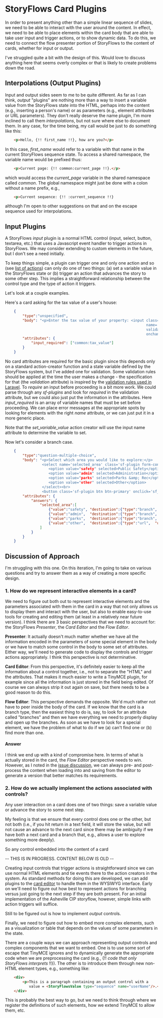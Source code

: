 # StoryFlows Card Plugins

In order to present anything other than a simple linear sequence of slides, we need to be able to interact with the user around the content. In effect, we need to be able to place elements within the card body that are able to take user input and trigger actions, or to show dynamic data. To do this, we need to connect the flow presenter portion of StoryFlows to the content of cards, whether for input or output.

I've struggled quite a bit with the design of this. Would love to discuss anything here that seems overly complex or that is likely to create problems down the road.

## Interpolations (Output Plugins)

Input and output sides seem to me to be quite different. As far as I can think, _output_ "plugins" are nothing more than a way to insert a variable value from the StoryFlows state into the HTML, perhaps into the content (e.g., inserting a person's name) or as parameters (e.g., element attributes or URL parameters). They don't really deserve the name plugin, I'm more inclined to call them _interpolations_, but not sure where else to document them. In any case, for the time being, my call would be just to do something like this:
```html
    <p>Hello, {!! first_name !!}, how are you?</p>
```
In this case, _first_name_ would refer to a variable with that name in the current StoryFlows sequence state. To access a shared namespace, the variable name would be prefixed thus:
```html
    <p>Current page: {!! common:current_page !!}.</p>
```
which would access the _current_page_ variable in the shared namespace called _common_. The global namespace might just be done with a colon without a name prefix, e.g.,
```html
    <p>Current sequence: {!! :current_sequence !!}
```
although I'm open to other suggestions on that and on the escape sequence used for interpolations.

## Input Plugins

A StoryFlows _input_ plugin is a normal HTML control (input, select, button, textarea, etc.) that uses a Javascript event handler to trigger actions in StoryFlows. We may consider extending to custom elements in the future, but I don't see a need initially.

To keep things simple, a plugin can trigger one and only one action and so (see [list of actions](flow.md#list-of-actions)) can only do one of two things: (a) set a variable value in the StoryFlows state or (b) trigger an action that advances the story to some other step. This implies a straightforward relationship between the control type and the type of action it triggers.

Let's look at a couple examples. 

Here's a card asking for the tax value of a user's house:

```json
    {
        "type":"unspecified",
        "body": "<p>Enter the tax value of your property: <input class="sf-plugin form-control" type='text' 
                                                                 name='common:tax_value'
                                                                 validation='numeric|min:0' value='{!! tax_value !!}'
                                                                 onchange='set_variable_value()'>.</p>",
        "attributes": {
            "input_required": ["common:tax_value"]
        }
    }
```
No card attributes are required for the basic plugin since this depends only on a standard action-creator function and a state variable defined by the StoryFlows system, but I've added one for validation. Some validation rules should be applied at the time the user makes a change - the specification for that (the _validation_ attribute) is inspired by the [validation rules used in Laravel](http://laravel.com/docs/5.1/validation#available-validation-rules). To _require_ an input before proceeding is a bit more work. We could parse through any _sf-plugins_ and look for _required_ in the validation attribute, but we could also just put the information in the attributes. Here _input_required_ is an array of variable names that must be set before proceeding. We can place error messages at the appropriate spots by looking for elements with the right _name_ attribute, or we can just put it in a more generic place.

Note that the _set_variable_value_ action creator will use the input name attribute to determine the variable to set.

Now let's consider a branch case.

```json
    {
        "type":"question-multiple-choice",
        "body": "<p>Select which area you would like to explore:</p>
                 <select name='selected_area' class='sf-plugin form-control' onchange='set_variable_value()'>
                    <option value="safety" selected>Public Safety</option>
                    <option value="admin" selected>Administration</option>
                    <option value="parks" selected>Parks &amp; Rec</option>
                    <option value="other" selected>Other</option>
                 </select><br>
                 <button class='sf-plugin btn btn-primary' onclick='sf_branch()'>Explore</button>",
        "attributes": {
            "answers": {
                "selected_area":[
                    {"value":"safety", "destination":{"type":"branch", "sequence":21, "step":0}},
                    {"value":"admin",  "destination":{"type":"branch", "sequence":21, "step":0}},
                    {"value":"parks",  "destination":{"type":"branch", "sequence":21, "step":0}},
                    {"value":"other",  "destination":{"type":"url",  "url":"http://www.ashevillenc.gov/Departments/CapitalProjectsManagement.aspx"}}
                ]
            }
        }
    }
```

## Discussion of Approach

I'm struggling with this one.  On this iteration, I'm going to take on various questions and try to answer them as a way of creating a more specific design.

### 1. How do we represent interactive elements in a card?
We need to figure out both out to represent interactive elements and the parameters associated with them in the card in a way that not only allows us to display them and interact with the user, but also to enable easy-to-use tools for creating and editing them (at least in a relatively near future version). I think there are 3 basic perspectives that we need to account for: the StoryFlows _Presenter_, the _Card Editor_ and the _Flow Editor_.

__Presenter__: It actually doesn't much matter whether we have all the information encoded in the parameters of some special element in the body or we have to match some control in the body to some set of attributes. Either way, we'll need to generate code to display the controls and trigger actions appropriately. I think this perspective is not determinative.

__Card Editor__: From this perspective, it's definitely easier to keep all the information about a control together, i.e., not to separate the "HTML" and the attributes. That makes it much easier to write a TinyMCE plugin, for example since all the information is just stored in the field being edited. Of course we can always strip it out again on save, but there needs to be a good reason to do this.

__Flow Editor__: This perspective demands the opposite. We'd much rather not have to peer inside the body of the card. If we know that the card is a branch type, then the easiest thing to do is, say, to look for an attribute called "branches" and then we have everything we need to properly display and open up the branches. As soon as we have to look for a special element, we have the problem of what to do if we (a) can't find one or (b) find more than one.

#### Answer
I think we end up with a kind of compromise here. In terms of what is actually stored in the card, the _Flow Editor_ perspective needs to win. However, as I noted in the [issue discussion](https://github.com/DemocracyApps/storyflows/issues/1), we can always pre- and post-process the content when loading into and saving from the editor to generate a version that better matches its requirements.

### 2. How do we actually implement the actions associated with controls?
Any user interaction on a card does one of two things: save a variable value or advance the story to some next step.

My feeling is that we ensure that every control does one or the other, but not both (i.e., if you hit return in a text field, it will store the value, but will not cause an advance to the next card since there may be ambiguity if we have both a next card and a branch that, e.g., allows a user to explore something more deeply).

So any control embedded into the content of a card

-- THIS IS IN PROGRESS. CONTENT BELOW IS OLD -- 

Creating input controls that trigger actions is straightforward since we can use normal HTML elements and tie events there to the action creators in the system. As standard methods for doing this are developed, we can add plugins to the [card editor](cardeditor) to handle them in the WYSIWYG interface. Early on we'll need to figure out how best to represent actions for branching versus just going to the next step if they are both present. For an initial implementation of the Asheville CIP storyflow, however, simple links with action triggers will suffice.

Still to be figured out is how to implement _output_ controls. 

Finally, we need to figure out how to embed more complex elements, such as a visualization or table that depends on the values of some parameters in the state.

There are a couple ways we can approach representing output controls and complex components that we want to embed. One is to use some sort of escape that TinyMCE ignores and to dynamically generate the appropriate code when we are preprocessing the card (e.g., {!! _code that only StoryFlows interprets_ !!}). The other is to introduce them through new non-HTML element types, e.g., something like:

```html
    <div>
        <p>This is a paragraph containing an output control with a 
           value = <StoryFlowsValue type="sequence" name="userName"/>.</p>
    </div>
```
This is probably the best way to go, but we need to think through where we register the definitions of such elements, how we extend TinyMCE to allow them, etc.

